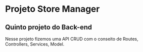 # Projeto Store Manager
## Quinto projeto do Back-end

Nesse projeto fizemos uma API CRUD com o conseito de Routes, Controllers, Services, Model.
